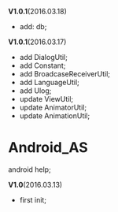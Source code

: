 **V1.0.1**(2016.03.18)
* add: db;

**V1.0.1**(2016.03.17)
* add DialogUtil;
* add Constant;
* add BroadcaseReceiverUtil;
* add LanguageUtil;
* add Ulog;
* update ViewUtil;
* update AnimatorUtil;
* update AnimationUtil;


# Android_AS
android help;

**V1.0**(2016.03.13)
* first init;
